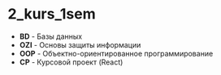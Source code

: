 # 2_kurs_1sem

- **BD** - Базы данных
- **OZI** - Основы защиты информации
- **OOP** - Объектно-ориентированное программирование
- **CP** - Курсовой проект (React)
